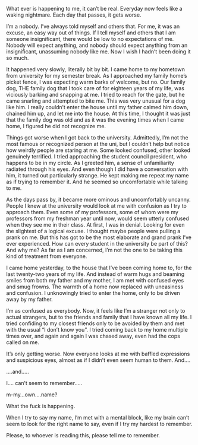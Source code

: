 What ever is happening to me, it can’t be real. Everyday now feels like a waking nightmare. Each day that passes, it gets worse. 

I’m a nobody. I’ve always told myself and others that. For me, it was an excuse, an easy way out of things. If I tell myself and others that I am someone insignificant, there would be low to no expectations of me. Nobody will expect anything, and nobody should expect anything from an insignificant, unassuming nobody like me.  Now I wish I hadn’t been doing it so much.

It happened very slowly, literally bit by bit. I came home to my hometown from university for my semester break. As I approached my family home’s picket fence, I was expecting warm barks of welcome, but no. Our family dog, THE family dog that I took care of for eighteen years of my life, was viciously barking and snapping at me. I tried to reach for the gate, but he came snarling and attempted to bite me. This was very unusual for a dog like him. I really couldn’t enter the house until my father calmed him down, chained him up, and let me into the house. At this time, I thought it was just that the family dog was old and as it was the evening times when I came home, I figured he did not recognize me. 

Things got worse when I got back to the university. Admittedly, I’m not the most famous or recognized person at the uni, but I couldn’t help but notice how weirdly people are staring at me. Some looked confused, other looked genuinely terrified. I tried approaching the student council president, who happens to be in my circle. As I greeted him, a sense of unfamiliarity radiated through his eyes. And even though I did have a conversation with him, it turned out particularly strange. He kept making me repeat my name as if trying to remember it. And he seemed so uncomfortable while talking to me.

As the days pass by, it became more ominous and uncomfortably uncanny. People I knew at the university would look at me with confusion as I try to approach them. Even some of my professors, some of whom were my professors from my freshman year until now, would seem utterly confused when they see me in their class. At first, I was in denial. Looking for even the slightest of a logical excuse. I thought maybe people were pulling a prank on me. But this has got to be the most elaborate and grand prank I’ve ever experienced. How can every student in the university be part of this? And why me? As far as I am concerned, I’m not the one to be taking this kind of treatment from everyone.

I came home yesterday, to the house that I’ve been coming home to, for the last twenty-two years of my life. And instead of warm hugs and beaming smiles from both my father and my mother, I am met with confused eyes and smug frowns. The warmth of a home now replaced with uneasiness and confusion. I unknowingly tried to enter the home, only to be driven away by my father. 

I’m as confused as everybody. Now, it feels like I’m a stranger not only to actual strangers, but to the friends and family that I have known all my life. I tried confiding to my closest friends only to be avoided by them and met with the usual “I don’t know you”.  I tried coming back to my home multiple times over, and again and again I was chased away, even had the cops called on me. 

It’s only getting worse. Now everyone looks at me with baffled expressions and suspicious eyes, almost as if I didn’t even seem human to them. And….

….and…..

I…. can’t seem to remember…..

m-my…own….name?

What the fuck is happening.

When I try to say my name, I’m met with a mental  block, like my brain can’t seem to look for the right name to say, even if I try my hardest to remember.

Please, to whoever is reading this, please tell me to remember.